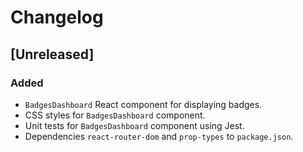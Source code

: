 # Changelog

## [Unreleased]

### Added
- `BadgesDashboard` React component for displaying badges.
- CSS styles for `BadgesDashboard` component.
- Unit tests for `BadgesDashboard` component using Jest.
- Dependencies `react-router-dom` and `prop-types` to `package.json`.
